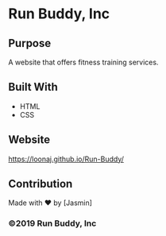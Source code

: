 # Run Buddy, Inc

## Purpose
A website that offers fitness training services. 

## Built With
* HTML
* CSS

## Website
https://loonaj.github.io/Run-Buddy/

## Contribution
Made with ❤️ by [Jasmin]

### ©️2019 Run Buddy, Inc 
